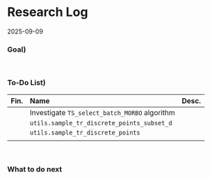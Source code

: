 # Research Log
2025-09-09

### Goal)


<br>


### To-Do List)
|Fin.|Name|Desc.|
|:-:|:-|:-|
||Investigate `TS_select_batch_MORBO` algorithm||
||`utils.sample_tr_discrete_points_subset_d`||
||`utils.sample_tr_discrete_points`||
||||


<br>


### What to do next
